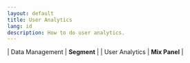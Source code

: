 ```yaml
---
layout: default
title: User Analytics
lang: id
description: How to do user analytics.
---
```




| Data Management | **Segment** |
| User Analytics | **Mix Panel** |